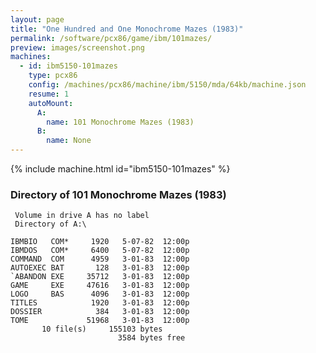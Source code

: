```yaml
---
layout: page
title: "One Hundred and One Monochrome Mazes (1983)"
permalink: /software/pcx86/game/ibm/101mazes/
preview: images/screenshot.png
machines:
  - id: ibm5150-101mazes
    type: pcx86
    config: /machines/pcx86/machine/ibm/5150/mda/64kb/machine.json
    resume: 1
    autoMount:
      A:
        name: 101 Monochrome Mazes (1983)
      B:
        name: None
---
```


{% include machine.html id="ibm5150-101mazes" %}

### Directory of 101 Monochrome Mazes (1983)

     Volume in drive A has no label
     Directory of A:\

    IBMBIO   COM*     1920   5-07-82  12:00p
    IBMDOS   COM*     6400   5-07-82  12:00p
    COMMAND  COM      4959   3-01-83  12:00p
    AUTOEXEC BAT       128   3-01-83  12:00p
    `ABANDON EXE     35712   3-01-83  12:00p
    GAME     EXE     47616   3-01-83  12:00p
    LOGO     BAS      4096   3-01-83  12:00p
    TITLES            1920   3-01-83  12:00p
    DOSSIER            384   3-01-83  12:00p
    TOME             51968   3-01-83  12:00p
           10 file(s)     155103 bytes
                            3584 bytes free
